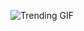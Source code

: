 
<!-- GIF_SECTION -->
![Trending GIF](https://media3.giphy.com/media/v1.Y2lkPThiYjIxNzcyeTVyeDBybzU2a3NyYnc0Nml1ZTlrNHU1NDBsYmUwbDZhdG56Nnd5OCZlcD12MV9naWZzX3NlYXJjaCZjdD1n/KEzraGlQTEHkarhUPO/giphy.gif)
<!-- END_GIF_SECTION -->
